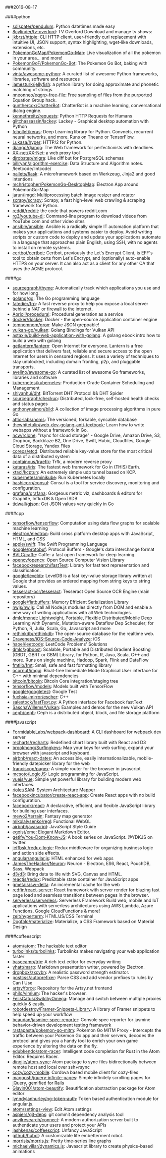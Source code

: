 ###2016-08-17

####python
* [sdispater/pendulum](https://github.com/sdispater/pendulum): Python datetimes made easy
* [8cylinder/tv-overlord](https://github.com/8cylinder/tv-overlord): TV Overlord  Download and manage tv shows:
* [jkbrzt/httpie](https://github.com/jkbrzt/httpie): CLI HTTP client, user-friendly curl replacement with intuitive UI, JSON support, syntax highlighting, wget-like downloads, extensions, etc.
* [PokemonGoMap/PokemonGo-Map](https://github.com/PokemonGoMap/PokemonGo-Map):  Live visualization of all the pokemon in your area... and more!
* [PokemonGoF/PokemonGo-Bot](https://github.com/PokemonGoF/PokemonGo-Bot): The Pokemon Go Bot, baking with community.
* [vinta/awesome-python](https://github.com/vinta/awesome-python): A curated list of awesome Python frameworks, libraries, software and resources
* [jamesturk/jellyfish](https://github.com/jamesturk/jellyfish): a python library for doing approximate and phonetic matching of strings.
* [nneonneo/eqgrp-free-file](https://github.com/nneonneo/eqgrp-free-file): Free sampling of files from the purported Equation Group hack.
* [gunthercox/ChatterBot](https://github.com/gunthercox/ChatterBot): ChatterBot is a machine learning, conversational dialog engine.
* [kennethreitz/requests](https://github.com/kennethreitz/requests): Python HTTP Requests for Humans
* [glitchassassin/lackey](https://github.com/glitchassassin/lackey): Lackey - Graphical desktop automation with Python
* [fchollet/keras](https://github.com/fchollet/keras): Deep Learning library for Python. Convnets, recurrent neural networks, and more. Runs on Theano or TensorFlow.
* [Lukasa/hyper](https://github.com/Lukasa/hyper): HTTP/2 for Python.
* [django/django](https://github.com/django/django): The Web framework for perfectionists with deadlines.
* [XX-net/XX-Net](https://github.com/XX-net/XX-Net): a web proxy tool
* [djrobstep/migra](https://github.com/djrobstep/migra): Like diff but for PostgreSQL schemas
* [billryan/algorithm-exercise](https://github.com/billryan/algorithm-exercise): Data Structure and Algorithm notes. /leetcode/lintcode/
* [pallets/flask](https://github.com/pallets/flask): A microframework based on Werkzeug, Jinja2 and good intentions
* [mchristopher/PokemonGo-DesktopMap](https://github.com/mchristopher/PokemonGo-DesktopMap): Electron App around PokemonGo-Map
* [jarun/imgd](https://github.com/jarun/imgd): Multiprocessing batch image resizer and rotator
* [scrapy/scrapy](https://github.com/scrapy/scrapy): Scrapy, a fast high-level web crawling & scraping framework for Python.
* [reddit/reddit](https://github.com/reddit/reddit): the code that powers reddit.com
* [rg3/youtube-dl](https://github.com/rg3/youtube-dl): Command-line program to download videos from YouTube.com and other video sites
* [ansible/ansible](https://github.com/ansible/ansible): Ansible is a radically simple IT automation platform that makes your applications and systems easier to deploy. Avoid writing scripts or custom code to deploy and update your applications automate in a language that approaches plain English, using SSH, with no agents to install on remote systems.
* [certbot/certbot](https://github.com/certbot/certbot): Certbot, previously the Let's Encrypt Client, is EFF's tool to obtain certs from Let's Encrypt, and (optionally) auto-enable HTTPS on your server. It can also act as a client for any other CA that uses the ACME protocol.

####go
* [sourcegraph/thyme](https://github.com/sourcegraph/thyme): Automatically track which applications you use and for how long.
* [golang/go](https://github.com/golang/go): The Go programming language
* [fatedier/frp](https://github.com/fatedier/frp): A fast reverse proxy to help you expose a local server behind a NAT or firewall to the internet.
* [Aorioli/procedural](https://github.com/Aorioli/procedural): Procedural generation as a service
* [docker/docker](https://github.com/docker/docker): Docker - the open-source application container engine
* [tomnomnom/gron](https://github.com/tomnomnom/gron): Make JSON greppable!
* [vulkan-go/vulkan](https://github.com/vulkan-go/vulkan): Golang Bindings for Vulkan API
* [astaxie/build-web-application-with-golang](https://github.com/astaxie/build-web-application-with-golang): A golang ebook intro how to build a web with golang
* [getlantern/lantern](https://github.com/getlantern/lantern):  Open Internet for everyone. Lantern is a free application that delivers fast, reliable and secure access to the open Internet for users in censored regions. It uses a variety of techniques to stay unblocked, including domain fronting, p2p, and pluggable transports.
* [avelino/awesome-go](https://github.com/avelino/awesome-go): A curated list of awesome Go frameworks, libraries and software
* [kubernetes/kubernetes](https://github.com/kubernetes/kubernetes): Production-Grade Container Scheduling and Management
* [shiyanhui/dht](https://github.com/shiyanhui/dht): BitTorrent DHT Protocol && DHT Spider
* [sourcegraph/checkup](https://github.com/sourcegraph/checkup): Distributed, lock-free, self-hosted health checks and status pages
* [anthonynsimon/bild](https://github.com/anthonynsimon/bild): A collection of image processing algorithms in pure Go
* [attic-labs/noms](https://github.com/attic-labs/noms): The versioned, forkable, syncable database
* [thewhitetulip/web-dev-golang-anti-textbook](https://github.com/thewhitetulip/web-dev-golang-anti-textbook): Learn how to write webapps without a framework in Go.
* [ncw/rclone](https://github.com/ncw/rclone): "rsync for cloud storage" - Google Drive, Amazon Drive, S3, Dropbox, Backblaze B2, One Drive, Swift, Hubic, Cloudfiles, Google Cloud Storage, Yandex Files
* [coreos/etcd](https://github.com/coreos/etcd): Distributed reliable key-value store for the most critical data of a distributed system
* [containous/traefik](https://github.com/containous/traefik): Trfk, a modern reverse proxy
* [kataras/iris](https://github.com/kataras/iris): The fastest web framework for Go in (THIS) Earth.
* [xtaci/kcptun](https://github.com/xtaci/kcptun): An extremely simple udp tunnel based on KCP.
* [kubernetes/minikube](https://github.com/kubernetes/minikube): Run Kubernetes locally
* [hashicorp/consul](https://github.com/hashicorp/consul): Consul is a tool for service discovery, monitoring and configuration.
* [grafana/grafana](https://github.com/grafana/grafana): Gorgeous metric viz, dashboards & editors for Graphite, InfluxDB & OpenTSDB
* [tidwall/gjson](https://github.com/tidwall/gjson): Get JSON values very quickly in Go

####cpp
* [tensorflow/tensorflow](https://github.com/tensorflow/tensorflow): Computation using data flow graphs for scalable machine learning
* [electron/electron](https://github.com/electron/electron): Build cross platform desktop apps with JavaScript, HTML, and CSS
* [apple/swift](https://github.com/apple/swift): The Swift Programming Language
* [google/protobuf](https://github.com/google/protobuf): Protocol Buffers - Google's data interchange format
* [BVLC/caffe](https://github.com/BVLC/caffe): Caffe: a fast open framework for deep learning.
* [opencv/opencv](https://github.com/opencv/opencv): Open Source Computer Vision Library
* [facebookresearch/fastText](https://github.com/facebookresearch/fastText): Library for fast text representation and classification.
* [google/leveldb](https://github.com/google/leveldb): LevelDB is a fast key-value storage library written at Google that provides an ordered mapping from string keys to string values.
* [tesseract-ocr/tesseract](https://github.com/tesseract-ocr/tesseract): Tesseract Open Source OCR Engine (main repository)
* [google/flatbuffers](https://github.com/google/flatbuffers): Memory Efficient Serialization Library
* [nwjs/nw.js](https://github.com/nwjs/nw.js): Call all Node.js modules directly from DOM and enable a new way of writing applications with all Web technologies.
* [dmlc/mxnet](https://github.com/dmlc/mxnet): Lightweight, Portable, Flexible Distributed/Mobile Deep Learning with Dynamic, Mutation-aware Dataflow Dep Scheduler; for Python, R, Julia, Scala, Go, Javascript and more
* [rethinkdb/rethinkdb](https://github.com/rethinkdb/rethinkdb): The open-source database for the realtime web.
* [Draveness/iOS-Source-Code-Analyze](https://github.com/Draveness/iOS-Source-Code-Analyze):  iOS 
* [haoel/leetcode](https://github.com/haoel/leetcode): LeetCode Problems' Solutions
* [dmlc/xgboost](https://github.com/dmlc/xgboost): Scalable, Portable and Distributed Gradient Boosting (GBDT, GBRT or GBM) Library, for Python, R, Java, Scala, C++ and more. Runs on single machine, Hadoop, Spark, Flink and DataFlow
* [fmtlib/fmt](https://github.com/fmtlib/fmt): Small, safe and fast formatting library
* [ocornut/imgui](https://github.com/ocornut/imgui): Bloat-free Immediate Mode Graphical User interface for C++ with minimal dependencies
* [bitcoin/bitcoin](https://github.com/bitcoin/bitcoin): Bitcoin Core integration/staging tree
* [tensorflow/models](https://github.com/tensorflow/models): Models built with TensorFlow
* [google/googletest](https://github.com/google/googletest): Google Test
* [fuchsia-mirror/escher](https://github.com/fuchsia-mirror/escher): C++
* [salestock/fastText.py](https://github.com/salestock/fastText.py): A Python interface for Facebook fastText
* [SaschaWillems/Vulkan](https://github.com/SaschaWillems/Vulkan): Examples and demos for the new Vulkan API
* [ceph/ceph](https://github.com/ceph/ceph): Ceph is a distributed object, block, and file storage platform

####javascript
* [FormidableLabs/webpack-dashboard](https://github.com/FormidableLabs/webpack-dashboard): A CLI dashboard for webpack dev server
* [recharts/recharts](https://github.com/recharts/recharts): Redefined chart library built with React and D3
* [brookhong/Surfingkeys](https://github.com/brookhong/Surfingkeys): Map your keys for web surfing, expand your browser with javascript and keyboard.
* [airbnb/react-dates](https://github.com/airbnb/react-dates): An accessible, easily internationalizable, mobile-friendly datepicker library for the web
* [franciscop/pagex](https://github.com/franciscop/pagex): A simple router for the browser in javascript
* [mcsoto/LogicJS](https://github.com/mcsoto/LogicJS): Logic programming for JavaScript.
* [vuejs/vue](https://github.com/vuejs/vue): Simple yet powerful library for building modern web interfaces.
* [riolet/SAM](https://github.com/riolet/SAM): System Architecture Mapper
* [facebookincubator/create-react-app](https://github.com/facebookincubator/create-react-app): Create React apps with no build configuration.
* [facebook/react](https://github.com/facebook/react): A declarative, efficient, and flexible JavaScript library for building user interfaces.
* [mewo2/terrain](https://github.com/mewo2/terrain): Fantasy map generator
* [mikolalysenko/regl](https://github.com/mikolalysenko/regl):  Functional WebGL
* [airbnb/javascript](https://github.com/airbnb/javascript): JavaScript Style Guide
* [egoist/eme](https://github.com/egoist/eme): Elegant Markdown Editor.
* [getify/You-Dont-Know-JS](https://github.com/getify/You-Dont-Know-JS): A book series on JavaScript. @YDKJS on twitter.
* [jeffbski/redux-logic](https://github.com/jeffbski/redux-logic): Redux middleware for organizing business logic and action side effects.
* [angular/angular.js](https://github.com/angular/angular.js): HTML enhanced for web apps
* [JamesTheHacker/Neuron](https://github.com/JamesTheHacker/Neuron): Neuron - Electron, ES6, React, PouchDB, Sass, Webpack
* [d3/d3](https://github.com/d3/d3): Bring data to life with SVG, Canvas and HTML. 
* [reactjs/redux](https://github.com/reactjs/redux): Predictable state container for JavaScript apps
* [gmetais/sw-delta](https://github.com/gmetais/sw-delta): An incremental cache for the web
* [redfin/react-server](https://github.com/redfin/react-server): React framework with server render for blazing fast page load and seamless transitions between pages in the browser.
* [serverless/serverless](https://github.com/serverless/serverless): Serverless Framework  Build web, mobile and IoT applications with serverless architectures using AWS Lambda, Azure Functions, Google CloudFunctions & more! 
* [zeit/hyperterm](https://github.com/zeit/hyperterm): HTML/JS/CSS Terminal
* [Dogfalo/materialize](https://github.com/Dogfalo/materialize): Materialize, a CSS Framework based on Material Design

####coffeescript
* [atom/atom](https://github.com/atom/atom): The hackable text editor
* [turbolinks/turbolinks](https://github.com/turbolinks/turbolinks): Turbolinks makes navigating your web application faster
* [basecamp/trix](https://github.com/basecamp/trix): A rich text editor for everyday writing
* [yhatt/marp](https://github.com/yhatt/marp): Markdown presentation writer, powered by Electron.
* [dropbox/zxcvbn](https://github.com/dropbox/zxcvbn): A realistic password strength estimator.
* [postcss/autoprefixer](https://github.com/postcss/autoprefixer): Parse CSS and add vendor prefixes to rules by Can I Use
* [artsy/force](https://github.com/artsy/force): Repository for the Artsy.net frontend
* [philc/vimium](https://github.com/philc/vimium): The hacker's browser.
* [FelisCatus/SwitchyOmega](https://github.com/FelisCatus/SwitchyOmega): Manage and switch between multiple proxies quickly & easily.
* [robotdestroy/Framer-Snippets-Library](https://github.com/robotdestroy/Framer-Snippets-Library): A library of Framer snippets to help speed up your workflow
* [bcaudan/jasmine-spec-reporter](https://github.com/bcaudan/jasmine-spec-reporter): Console spec reporter for jasmine behavior-driven development testing framework
* [rastapasta/pokemon-go-mitm](https://github.com/rastapasta/pokemon-go-mitm):  Pokemon Go MITM Proxy - Intercepts the traffic between your Pokemon Go app and their servers, decodes the protocol and gives you a handy tool to enrich your own game experience by altering the data on the fly.
* [edubkendo/atom-racer](https://github.com/edubkendo/atom-racer): Intelligent code completion for Rust in the Atom Editor. Requires Racer.
* [dingjie/atom-sync](https://github.com/dingjie/atom-sync): Atom package to sync files bidirectionally between remote host and local over ssh+rsync
* [cozy/cozy-mobile](https://github.com/cozy/cozy-mobile): Cordova based mobile client for cozy-files
* [magoosh/jquery-infinite-pages](https://github.com/magoosh/jquery-infinite-pages): Simple infinitely scrolling pages for jQuery, gemified for Rails
* [Glavin001/atom-beautify](https://github.com/Glavin001/atom-beautify):  Beautification abstraction package for Atom editor
* [lynndylanhurley/ng-token-auth](https://github.com/lynndylanhurley/ng-token-auth): Token based authentication module for angular.js.
* [atom/settings-view](https://github.com/atom/settings-view): Edit Atom settings
* [aspiers/git-deps](https://github.com/aspiers/git-deps): git commit dependency analysis tool
* [anvilresearch/connect](https://github.com/anvilresearch/connect): A modern authorization server built to authenticate your users and protect your APIs
* [jashkenas/coffeescript](https://github.com/jashkenas/coffeescript): Unfancy JavaScript
* [github/hubot](https://github.com/github/hubot): A customizable life embetterment robot.
* [morrisjs/morris.js](https://github.com/morrisjs/morris.js): Pretty time-series line graphs
* [michaelvillar/dynamics.js](https://github.com/michaelvillar/dynamics.js): Javascript library to create physics-based animations
